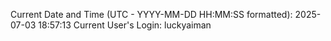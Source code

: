 Current Date and Time (UTC - YYYY-MM-DD HH:MM:SS formatted): 2025-07-03 18:57:13
Current User's Login: luckyaiman

